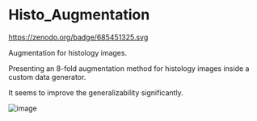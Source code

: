 # Histo_Augmentation

https://zenodo.org/badge/685451325.svg

Augmentation for histology images.

Presenting an 8-fold augmentation method for histology images inside a custom data generator.

It seems to improve the generalizability significantly.

![image](https://github.com/SoroushOskouei/Histo_Augmentation/assets/57323986/8c4ba07e-6427-4976-866e-808161bc3ddd)
